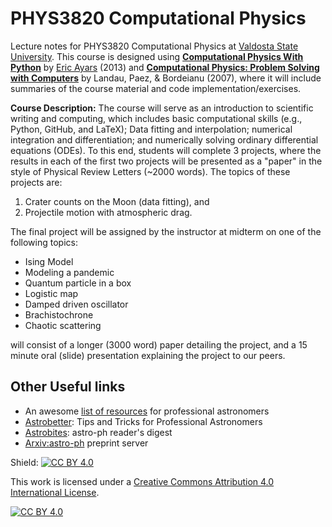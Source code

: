 # PHYS3820 Computational Physics

Lecture notes for PHYS3820 Computational Physics at [Valdosta State University](https://www.valdosta.edu/phy/).  This course is designed using [**Computational Physics
With Python**](https://belglas.files.wordpress.com/2018/03/cpwp.pdf) by [Eric Ayars](https://www.csuchico.edu/physics/people/faculty/eric-ayars.shtml) (2013) and [**Computational Physics: Problem Solving with Computers**](https://www.google.com/books/edition/_/RBg-vgAACAAJ?hl) by Landau, Paez, & Bordeianu (2007), where it will include summaries of the course material and code implementation/exercises.

**Course Description:** The course will serve as an introduction to scientific writing and computing, which includes basic computational skills (e.g., Python, GitHub, and LaTeX); Data fitting and interpolation; numerical integration and differentiation; and numerically solving ordinary differential equations (ODEs).  To this end, students will complete 3 projects, where the results in each of the first two projects will be presented as a "paper" in the style of Physical Review Letters (~2000 words).  The topics of these projects are:

1. Crater counts on the Moon (data fitting), and
2. Projectile motion with atmospheric drag.

The final project will be assigned by the instructor at midterm on one of the following topics:

- Ising Model
- Modeling a pandemic
- Quantum particle in a box
- Logistic map
- Damped driven oscillator
- Brachistochrone
- Chaotic scattering

will consist of a longer (3000 word) paper detailing the project, and a 15 minute oral (slide) presentation explaining the project to our peers.

## Other Useful links
- An awesome [list of resources](https://github.com/jonathansick/awesome-astronomy) for professional astronomers 
- [Astrobetter](https://www.astrobetter.com/): Tips and Tricks for Professional Astronomers 
- [Astrobites](https://astrobites.org/): astro-ph reader's digest 
- [Arxiv:astro-ph](https://arxiv.org/archive/astro-ph) preprint server 

Shield: [![CC BY 4.0][cc-by-shield]][cc-by]

This work is licensed under a
[Creative Commons Attribution 4.0 International License][cc-by].

[![CC BY 4.0][cc-by-image]][cc-by]

[cc-by]: http://creativecommons.org/licenses/by/4.0/
[cc-by-image]: https://i.creativecommons.org/l/by/4.0/88x31.png
[cc-by-shield]: https://img.shields.io/badge/License-CC%20BY%204.0-lightgrey.svg